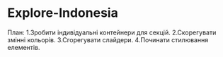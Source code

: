 # Explore-Indonesia
План:
1.Зробити індивідуальні контейнери для секцій.
2.Скорегувати змінні кольорів.
3.Сгорегувати слайдери.
4.Починати стилювання елементів.